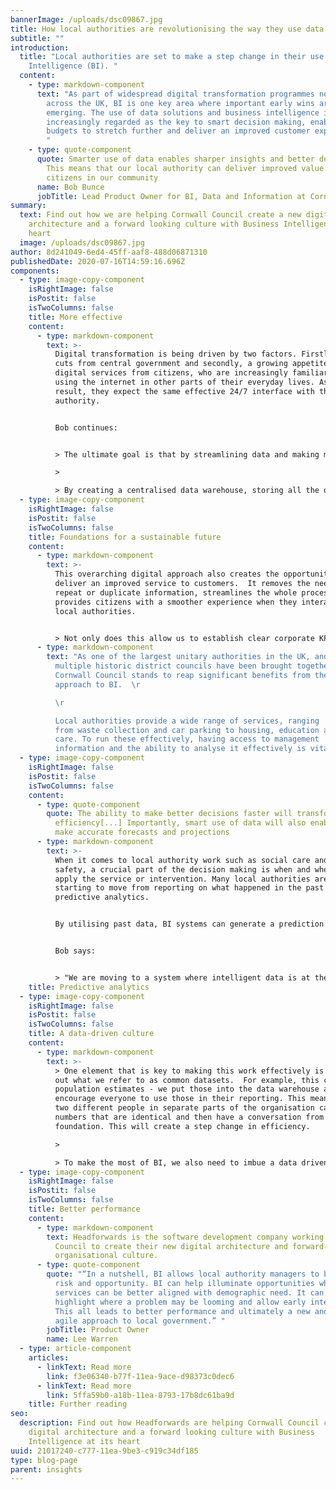 ```yaml
---
bannerImage: /uploads/dsc09867.jpg
title: How local authorities are revolutionising the way they use data
subtitle: ""
introduction:
  title: "Local authorities are set to make a step change in their use of Business
    Intelligence (BI). "
  content:
    - type: markdown-component
      text: "As part of widespread digital transformation programmes now underway
        across the UK, BI is one key area where important early wins are
        emerging. The use of data solutions and business intelligence is
        increasingly regarded as the key to smart decision making, enabling
        budgets to stretch further and deliver an improved customer experience.
        "
    - type: quote-component
      quote: Smarter use of data enables sharper insights and better decision making.
        This means that our local authority can deliver improved value to the
        citizens in our community
      name: Bob Bunce
      jobTitle: Lead Product Owner for BI, Data and Information at Cornwall Council
summary:
  text: Find out how we are helping Cornwall Council create a new digital
    architecture and a forward looking culture with Business Intelligence at its
    heart
  image: /uploads/dsc09867.jpg
author: 8d241049-6ed4-45ff-aaf8-488d06871310
publishedDate: 2020-07-16T14:59:16.696Z
components:
  - type: image-copy-component
    isRightImage: false
    isPostit: false
    isTwoColumns: false
    title: More effective
    content:
      - type: markdown-component
        text: >-
          Digital transformation is being driven by two factors. Firstly, budget
          cuts from central government and secondly, a growing appetite for
          digital services from citizens, who are increasingly familiar with
          using the internet in other parts of their everyday lives. As a
          result, they expect the same effective 24/7 interface with their local
          authority. 


          Bob continues: 


          > The ultimate goal is that by streamlining data and making more effective use of BI, local authorities can deliver better services to citizens, improving quality of life for everyone in the local community.

          >

          > By creating a centralised data warehouse, storing all the data from multiple sources right across the local authority, this can generate reports that can be easily analysed across each of our key areas of Finance, Performance and People. By joining up the various strands of data that used to be siloed in manual systems that were difficult to manage and interrogate, we get a better overall picture of community needs, as well as vital insights into our performance and clarity about where service improvements can be made.
  - type: image-copy-component
    isRightImage: false
    isPostit: false
    isTwoColumns: false
    title: Foundations for a sustainable future
    content:
      - type: markdown-component
        text: >-
          This overarching digital approach also creates the opportunity to
          deliver an improved service to customers.  It removes the need to
          repeat or duplicate information, streamlines the whole process, and
          provides citizens with a smoother experience when they interact with
          local authorities.


          > Not only does this allow us to establish clear corporate KPIs, it enables us to use our budgets in the best possible way, increasing our efficiency and reducing overheads. By implementing BI in this way, we are laying the foundations for a sustainable future.
      - type: markdown-component
        text: "As one of the largest unitary authorities in the UK, and one where
          multiple historic district councils have been brought together,
          Cornwall Council stands to reap significant benefits from the new
          approach to BI.  \r

          \r

          Local authorities provide a wide range of services, ranging
          from waste collection and car parking to housing, education and social
          care. To run these effectively, having access to management
          information and the ability to analyse it effectively is vital.  "
  - type: image-copy-component
    isRightImage: false
    isPostit: false
    isTwoColumns: false
    content:
      - type: quote-component
        quote: The ability to make better decisions faster will transform our
          efficiency[...] Importantly, smart use of data will also enable us to
          make accurate forecasts and projections
      - type: markdown-component
        text: >-
          When it comes to local authority work such as social care and public
          safety, a crucial part of the decision making is when and where to
          apply the service or intervention. Many local authorities are now
          starting to move from reporting on what happened in the past to using
          predictive analytics. 


          By utilising past data, BI systems can generate a prediction for outcomes on new cases. These predictions can be used as crucial decision- making support. Again, this enables an improved service to citizens, as the ability to analyse data on key factors and identify patterns provides an opportunity for early intervention. It also creates a way to review performance across services and pick up potential future problems before they occur. 


          Bob says:


          > "We are moving to a system where intelligent data is at the heart of the organisation and therefore can inform all our decision-making. Going forward, our data will be dynamic and interactive and easily interrogated by officers. As part of this, we will make full use of Open Sourced data within our systems, so we are sharing instant access to wider data as well as our own. We have started a programme of building in open data to our common datasets - for example, data on population, deprivation, crime and so on. This enables people across the organisation to deliver their own comprehensive reporting in a ‘self-service’ manner."
    title: Predictive analytics
  - type: image-copy-component
    isRightImage: false
    isPostit: false
    isTwoColumns: false
    title: A data-driven culture
    content:
      - type: markdown-component
        text: >-
          > One element that is key to making this work effectively is rolling
          out what we refer to as common datasets.  For example, this could be
          population estimates - we put those into the data warehouse and
          encourage everyone to use those in their reporting. This means that
          two different people in separate parts of the organisation can produce
          numbers that are identical and then have a conversation from a solid
          foundation. This will create a step change in efficiency.

          >

          > To make the most of BI, we also need to imbue a data driven culture into working practice right across the organisation. The new systems will only create maximum value if our people fully understand the benefits of data-driven decision making and put this at the heart of their everyday working. So, at Cornwall Council, we are also focused on creating culture change within the organisation, up-skilling our people and enabling new attitudes and working practices. We believe that organisational culture change is an essential part of any BI programme and should underpin it. This is the crucial element that could mean the difference between success and failure.
  - type: image-copy-component
    isRightImage: false
    isPostit: false
    isTwoColumns: false
    title: Better performance
    content:
      - type: markdown-component
        text: Headforwards is the software development company working with Cornwall
          Council to create their new digital architecture and forward-looking
          organisational culture.
      - type: quote-component
        quote: "“In a nutshell, BI allows local authority managers to better balance
          risk and opportunity. BI can help illuminate opportunities where
          services can be better aligned with demographic need. It can also
          highlight where a problem may be looming and allow early intervention.
          This all leads to better performance and ultimately a new and more
          agile approach to local government.” "
        jobTitle: Product Owner
        name: Lee Warren
  - type: article-component
    articles:
      - linkText: Read more
        link: f3e06340-b77f-11ea-9ace-d98373c0dec6
      - linkText: Read more
        link: 5ffa59b0-a18b-11ea-8793-17b8dc61ba9d
    title: Further reading
seo:
  description: Find out how Headforwards are helping Cornwall Council create a new
    digital architecture and a forward looking culture with Business
    Intelligence at its heart
uuid: 21017240-c777-11ea-9be3-c919c34df185
type: blog-page
parent: insights
---
```

